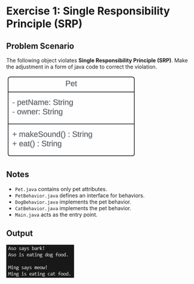 # Exercise 1: Single Responsibility Principle (SRP)

## Problem Scenario
The following object violates **Single Responsibility Principle (SRP)**. Make the adjustment in a form of java code to correct the violation.

![petClassDiagram](image.png)

## Notes
- `Pet.java` contains only pet attributes.
- `PetBehavior.java` defines an interface for behaviors.
- `DogBehavior.java` implements the pet behavior.
- `CatBehavior.java` implements the pet behavior.
- `Main.java` acts as the entry point.

## Output
![Exercise1_SRP_Output](image-1.png)